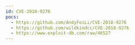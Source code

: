 ```yaml
---
id: CVE-2018-9276
pocs:
  - https://github.com/AndyFeiLi/CVE-2018-9276
  - https://github.com/wildkindcc/CVE-2018-9276
  - https://www.exploit-db.com/raw/46527
---
```


